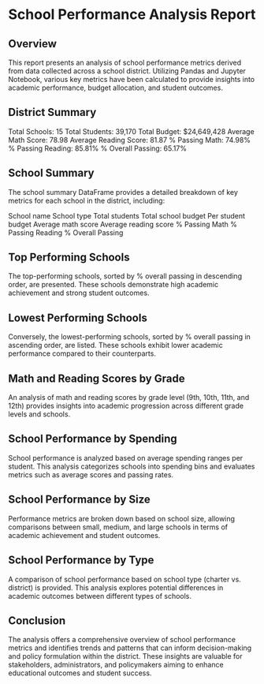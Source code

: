
# School Performance Analysis Report

## Overview

This report presents an analysis of school performance metrics derived from data collected across a school district. 
Utilizing Pandas and Jupyter Notebook, various key metrics have been calculated to provide insights into academic performance, 
budget allocation, and student outcomes.

## District Summary
Total Schools: 15
Total Students: 39,170
Total Budget: $24,649,428
Average Math Score: 78.98
Average Reading Score: 81.87
% Passing Math: 74.98%
% Passing Reading: 85.81%
% Overall Passing: 65.17%

## School Summary
The school summary DataFrame provides a detailed breakdown of key metrics for each school in the district, including:

School name
School type
Total students
Total school budget
Per student budget
Average math score
Average reading score
% Passing Math
% Passing Reading
% Overall Passing

## Top Performing Schools
The top-performing schools, sorted by % overall passing in descending order, are presented. These schools demonstrate high academic achievement and strong student outcomes.

## Lowest Performing Schools
Conversely, the lowest-performing schools, sorted by % overall passing in ascending order, are listed. These schools exhibit lower academic performance compared to their counterparts.

## Math and Reading Scores by Grade
An analysis of math and reading scores by grade level (9th, 10th, 11th, and 12th) provides insights into academic progression across different grade levels and schools.

## School Performance by Spending
School performance is analyzed based on average spending ranges per student. This analysis categorizes schools into spending bins and evaluates metrics such as average scores and passing rates.

## School Performance by Size
Performance metrics are broken down based on school size, allowing comparisons between small, medium, and large schools in terms of academic achievement and student outcomes.

## School Performance by Type
A comparison of school performance based on school type (charter vs. district) is provided. This analysis explores potential differences in academic outcomes between different types of schools.

## Conclusion
The analysis offers a comprehensive overview of school performance metrics and identifies trends and patterns that can inform decision-making and policy formulation within the district. These insights are valuable for stakeholders, administrators, and policymakers aiming to enhance educational outcomes and student success.

